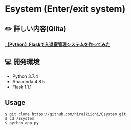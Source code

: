 # Esystem (Enter/exit system)

## :pencil2: 詳しい内容(Qiita)

#### [【Python】Flaskで入退室管理システムを作ってみた](https://qiita.com/kii95/items/65aa7b9e010b609c6cb2)

## :computer: 開発環境

- Python 3.7.4
- Anaconda 4.8.5
- Flask 1.1.1

## Usage

```
$ git clone https://github.com/hiraikiichi/Esystem.git
$ cd /Esystem
$ python app.py
```

